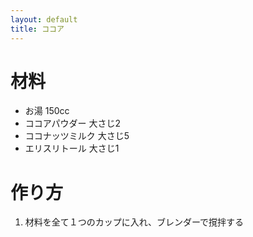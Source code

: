 ```yaml
---
layout: default
title: ココア
---
```


# 材料

- お湯 150cc
- ココアパウダー 大さじ2
- ココナッツミルク 大さじ5
- エリスリトール 大さじ1

# 作り方

1. 材料を全て１つのカップに入れ、ブレンダーで撹拌する

